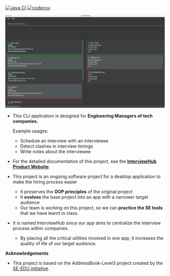 [![Java CI](https://github.com/AY2324S1-CS2103T-T11-2/tp/actions/workflows/gradle.yml/badge.svg?branch=master)](https://github.com/AY2324S1-CS2103T-T11-2/tp/actions/workflows/gradle.yml)
[![codecov](https://codecov.io/gh/AY2324S1-CS2103T-T11-2/tp/graph/badge.svg?token=1IoaWm9UaE)](https://app.codecov.io/gh/AY2324S1-CS2103T-T11-2/tp/tree/master)

![Ui](docs/images/Ui.png)

* This CLI application is designed for **Engineering Managers of tech companies.**

    Example usages:
  * Schedule an interview with an interviewee
  * Detect clashes in interview timings
  * Write notes about the interviewee
* For the detailed documentation of this project, see the **[InterviewHub Product Website](https://ay2324s1-cs2103t-t11-2.github.io/tp/)**.

* This project is an ongoing software project for a desktop application to make the hiring process easier
  * It preserves the **OOP principles** of the original project 
  * It **evolves** the base project into an app with a narrower target audience
  * Our team is working on this project, so we can **practice the SE tools** that we have learnt in class.
* It is named InterviewHub since our app aims to centralize the interview process within companies. 
  * By placing all the critical utilities involved in one app, it increases the quality of life of our target audience.

**Acknowledgements**
* This project is based on the AddressBook-Level3 project created by the [SE-EDU initiative](https://se-education.org).
